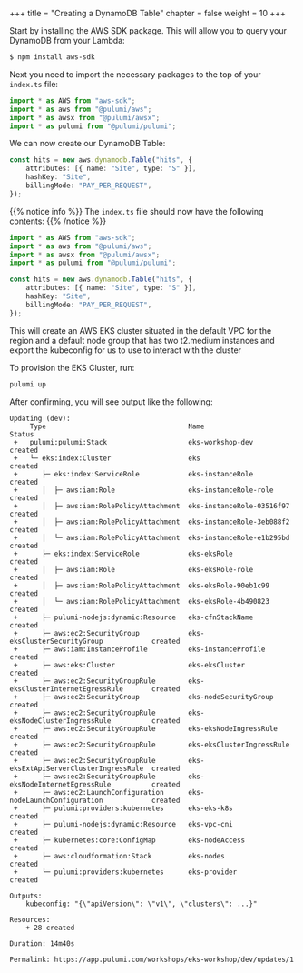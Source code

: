+++
title = "Creating a DynamoDB Table"
chapter = false
weight = 10
+++

Start by installing the AWS SDK package. This will allow you to query your DynamoDB from your Lambda:

```bash
$ npm install aws-sdk
``` 
 
Next you need to import the necessary packages to the top of  your `index.ts` file:

```typescript
import * as AWS from "aws-sdk";
import * as aws from "@pulumi/aws";
import * as awsx from "@pulumi/awsx";
import * as pulumi from "@pulumi/pulumi";
```

We can now create our DynamoDB Table:

```typescript
const hits = new aws.dynamodb.Table("hits", {
    attributes: [{ name: "Site", type: "S" }],
    hashKey: "Site",
    billingMode: "PAY_PER_REQUEST",
});
```

{{% notice info %}}
The `index.ts` file should now have the following contents:
{{% /notice %}}
```typescript
import * as AWS from "aws-sdk";
import * as aws from "@pulumi/aws";
import * as awsx from "@pulumi/awsx";
import * as pulumi from "@pulumi/pulumi";

const hits = new aws.dynamodb.Table("hits", {
    attributes: [{ name: "Site", type: "S" }],
    hashKey: "Site",
    billingMode: "PAY_PER_REQUEST",
});
```

This will create an AWS EKS cluster situated in the default VPC for the region and a default
node group that has two t2.medium instances and export the kubeconfig for us to use to interact
with the cluster

To provision the EKS Cluster, run:

```bash
pulumi up
```

After confirming, you will see output like the following:

```
Updating (dev):
     Type                                   Name                                   Status
 +   pulumi:pulumi:Stack                    eks-workshop-dev                       created
 +   └─ eks:index:Cluster                   eks                                    created
 +      ├─ eks:index:ServiceRole            eks-instanceRole                       created
 +      │  ├─ aws:iam:Role                  eks-instanceRole-role                  created
 +      │  ├─ aws:iam:RolePolicyAttachment  eks-instanceRole-03516f97              created
 +      │  ├─ aws:iam:RolePolicyAttachment  eks-instanceRole-3eb088f2              created
 +      │  └─ aws:iam:RolePolicyAttachment  eks-instanceRole-e1b295bd              created
 +      ├─ eks:index:ServiceRole            eks-eksRole                            created
 +      │  ├─ aws:iam:Role                  eks-eksRole-role                       created
 +      │  ├─ aws:iam:RolePolicyAttachment  eks-eksRole-90eb1c99                   created
 +      │  └─ aws:iam:RolePolicyAttachment  eks-eksRole-4b490823                   created
 +      ├─ pulumi-nodejs:dynamic:Resource   eks-cfnStackName                       created
 +      ├─ aws:ec2:SecurityGroup            eks-eksClusterSecurityGroup            created
 +      ├─ aws:iam:InstanceProfile          eks-instanceProfile                    created
 +      ├─ aws:eks:Cluster                  eks-eksCluster                         created
 +      ├─ aws:ec2:SecurityGroupRule        eks-eksClusterInternetEgressRule       created
 +      ├─ aws:ec2:SecurityGroup            eks-nodeSecurityGroup                  created
 +      ├─ aws:ec2:SecurityGroupRule        eks-eksNodeClusterIngressRule          created
 +      ├─ aws:ec2:SecurityGroupRule        eks-eksNodeIngressRule                 created
 +      ├─ aws:ec2:SecurityGroupRule        eks-eksClusterIngressRule              created
 +      ├─ aws:ec2:SecurityGroupRule        eks-eksExtApiServerClusterIngressRule  created
 +      ├─ aws:ec2:SecurityGroupRule        eks-eksNodeInternetEgressRule          created
 +      ├─ aws:ec2:LaunchConfiguration      eks-nodeLaunchConfiguration            created
 +      ├─ pulumi:providers:kubernetes      eks-eks-k8s                            created
 +      ├─ pulumi-nodejs:dynamic:Resource   eks-vpc-cni                            created
 +      ├─ kubernetes:core:ConfigMap        eks-nodeAccess                         created
 +      ├─ aws:cloudformation:Stack         eks-nodes                              created
 +      └─ pulumi:providers:kubernetes      eks-provider                           created

Outputs:
    kubeconfig: "{\"apiVersion\": \"v1\", \"clusters\": ...}" 

Resources:
    + 28 created

Duration: 14m40s

Permalink: https://app.pulumi.com/workshops/eks-workshop/dev/updates/1
```
